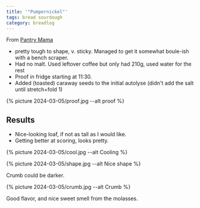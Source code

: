 ```yaml
---
title: '"Pumpernickel"'
tags: bread sourdough
category: breadlog
---
```

From [Pantry Mama](https://www.pantrymama.com/sourdough-pumpernickel-bread/)

- pretty tough to shape, v. sticky. Managed to get it somewhat boule-ish with a bench scraper.
- Had no malt. Used leftover coffee but only had 210g, used water for the rest
- Proof in fridge starting at 11:30.
- Added (toasted) caraway seeds to the initial autolyse (didn't add the salt until stretch+fold 1)

{% picture 2024-03-05/proof.jpg --alt proof %}

## Results
- Nice-looking loaf, if not as tall as I would like. 
- Getting better at scoring, looks pretty.

{% picture 2024-03-05/cool.jpg --alt Cooling %}

{% picture 2024-03-05/shape.jpg --alt Nice shape %}

Crumb could be darker.

{% picture 2024-03-05/crumb.jpg --alt Crumb %}

Good flavor, and nice sweet smell from the molasses.
